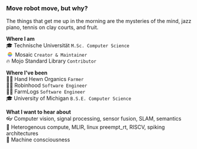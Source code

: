 ### Move robot move, but why?
The things that get me up in the morning are the mysteries of the mind, jazz piano, tennis on clay courts, and fruit. 

**Where I am**  
🎓 Technische Universität `M.Sc. Computer Science`  
<img src="images/mosaic-icon.svg" width="16" height="16">&nbsp;&nbsp;Mosaic `Creator & Maintainer`  
🔥 Mojo Standard Library `Contributor`

**Where I've been**  
👨‍🌾 Hand Hewn Organics `Farmer`  
👨‍💻 Robinhood `Software Engineer`  
👨‍💻 FarmLogs `Software Engineer`  
🎓 University of Michigan `B.S.E. Computer Science`  

**What I want to hear about**  
👓 Computer vision, signal processing, sensor fusion, SLAM, semantics  
🔭 Heterogenous compute, MLIR, linux preempt_rt, RISCV, spiking architectures  
🔮 Machine consciousness  

